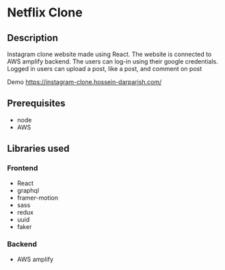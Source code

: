# Netflix Clone

## Description

Instagram clone website made using React. The website is connected to AWS amplify backend. The users can log-in using their google credentials. Logged in users can upload a post, like a post, and comment on post

Demo
https://instagram-clone.hossein-darparish.com/

## Prerequisites
- node
- AWS

## Libraries used

### Frontend
- React
- graphql
- framer-motion
- sass
- redux
- uuid
- faker


### Backend
- AWS amplify
